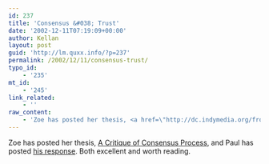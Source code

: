 ```yaml
---
id: 237
title: 'Consensus &#038; Trust'
date: '2002-12-11T07:19:09+00:00'
author: Kellan
layout: post
guid: 'http://lm.quxx.info/?p=237'
permalink: /2002/12/11/consensus-trust/
typo_id:
    - '235'
mt_id:
    - '245'
link_related:
    - ''
raw_content:
    - 'Zoe has posted her thesis, <a href=\"http://dc.indymedia.org/front.php3?article_id=42130&group=webcast\">A Critique of Consensus Process</a>, and Paul has posted <a href=\"http://www.mediageek.org/archives/001962.html#001962\">his response</a>.  Both excellent and worth reading.'
---
```


Zoe has posted her thesis, [A Critique of Consensus Process](http://dc.indymedia.org/front.php3?article_id=42130&group=webcast), and Paul has posted [his response](http://www.mediageek.org/archives/001962.html#001962). Both excellent and worth reading.